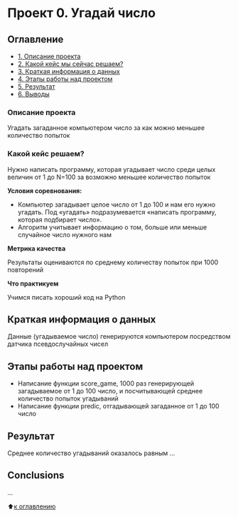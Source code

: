 # Проект 0. Угадай число


## Оглавление
* [1. Описание проекта](https://github.com/Vladis-GitHub/sf_data_sciense/tree/main/project_0/README.md#Описание-проекта)
* [2. Какой кейс мы сейчас решаем?](https://github.com/Vladis-GitHub/sf_data_sciense/tree/main/project_0/README.md#Какой-кейс-решаем)
* [3. Краткая информация о данных](https://github.com/Vladis-GitHub/sf_data_sciense/tree/main/project_0/README.md#Краткая-информация-о-данных)
* [4. Этапы работы над проектом](https://github.com/Vladis-GitHub/sf_data_sciense/tree/main/project_0/README.md#Этапы-работы-над-проектом)
* [5. Результат](https://github.com/Vladis-GitHub/sf_data_sciense/tree/main/project_0/README.md#Результат)
* [6. Выводы](https://github.com/Vladis-GitHub/sf_data_sciense/tree/main/project_0/README.md#Conclusions)


### Описание проекта

Угадать загаданное компьютером число за как можно меньшее количество попыток


### Какой кейс решаем?

Нужно написать программу, которая угадывает число среди целых величин от 1 до N=100 за возможно меньшее количество попыток 


**Условия соревнования:**
- Компьютер загадывает целое число от 1 до 100 и нам его нужно угадать. Под «угадать» подразумевается «написать программу, которая подбирает число».
- Алгоритм учитывает информацию о том, больше или меньше случайное число нужного нам


**Метрика качества**

Результаты оцениваются по среднему количеству попыток при 1000 повторений


**Что практикуем**

Учимся писать хороший код на Python


## Краткая информация о данных

Данные (угадываемое число) генерируются компьютером посредством датчика псевдослучайных чисел


## Этапы работы над проектом

- Написание функции score_game, 1000 раз генерирующей загадываемое от 1 до 100 число, и посчитывающей среднее количество попыток угадываний
- Написание функции predic, отгадывающей загаданное от 1 до 100 число


## Результат

Среднее количество угадываний оказалось равным ... 

## Conclusions

...


:arrow_up:[к оглавлению](https://github.com/Vladis-GitHub/sf_data_sciense/tree/main/project_0.2/README.md#Оглавление)